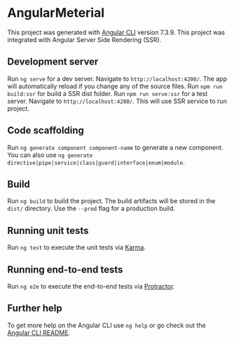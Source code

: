 # AngularMeterial

This project was generated with [Angular CLI](https://github.com/angular/angular-cli) version 7.3.9.
This project was integrated with Angular Server Side Rendering (SSR).

## Development server

Run `ng serve` for a dev server. Navigate to `http://localhost:4200/`. The app will automatically reload if you change any of the source files.
Run `npm run build:ssr` for build a SSR dist folder.
Run `npm run serve:ssr` for a test server. Navigate to `http://localhost:4200/`. This will use SSR service to run project.

## Code scaffolding

Run `ng generate component component-name` to generate a new component. You can also use `ng generate directive|pipe|service|class|guard|interface|enum|module`.

## Build

Run `ng build` to build the project. The build artifacts will be stored in the `dist/` directory. Use the `--prod` flag for a production build.

## Running unit tests

Run `ng test` to execute the unit tests via [Karma](https://karma-runner.github.io).

## Running end-to-end tests

Run `ng e2e` to execute the end-to-end tests via [Protractor](http://www.protractortest.org/).

## Further help

To get more help on the Angular CLI use `ng help` or go check out the [Angular CLI README](https://github.com/angular/angular-cli/blob/master/README.md).
